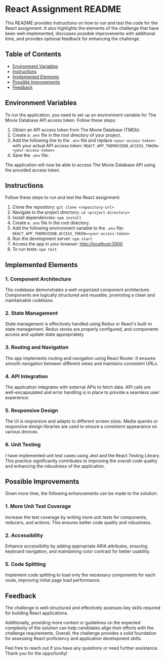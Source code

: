 # React Assignment README

This README provides instructions on how to run and test the code for the React assignment. It also highlights the elements of the challenge that have been well-implemented, discusses possible improvements with additional time, and provides optional feedback for enhancing the challenge.

## Table of Contents
- [Environment Variables](#environment-variables)
- [Instructions](#instructions)
- [Implemented Elements](#implemented-elements)
- [Possible Improvements](#possible-improvements)
- [Feedback](#feedback)

## Environment Variables

To run the application, you need to set up an environment variable for The Movie Database API access token. Follow these steps:

1. Obtain an API access token from The Movie Database (TMDb).
2. Create a `.env` file in the root directory of your project.
3. Add the following line to the `.env` file and replace `<your-access-token>` with your actual API access token:
```REACT_APP_THEMOVIEDB_ACCESS_TOKEN=<your-access-token>```
4. Save the `.env` file.

The application will now be able to access The Movie Database API using the provided access token.


## Instructions

Follow these steps to run and test the React assignment:

1. Clone the repository: `git clone <repository-url>`
2. Navigate to the project directory: `cd <project-directory>`
3. Install dependencies: `npm install`
4. Create a `.env` file in the root directory.
5. Add the following environment variable to the `.env` file:
```REACT_APP_THEMOVIEDB_ACCESS_TOKEN=<your-access-token>```
6. Run the development server: `npm start`
7. Access the app in your browser: [http://localhost:3000](http://localhost:3000)
8. To run tests: `npm test`

## Implemented Elements

### 1. Component Architecture

The codebase demonstrates a well-organized component architecture. Components are logically structured and reusable, promoting a clean and maintainable codebase.

### 2. State Management

State management is effectively handled using Redux or React's built-in state management. Redux stores are properly configured, and components access and update state appropriately.

### 3. Routing and Navigation

The app implements routing and navigation using React Router. It ensures smooth navigation between different views and maintains consistent URLs.

### 4. API Integration

The application integrates with external APIs to fetch data. API calls are well-encapsulated and error handling is in place to provide a seamless user experience.

### 5. Responsive Design

The UI is responsive and adapts to different screen sizes. Media queries or responsive design libraries are used to ensure a consistent appearance on various devices.

### 6. Unit Testing 

I have implemented unit test cases using Jest and the React Testing Library. This practice significantly contributes to improving the overall code quality and enhancing the robustness of the application.

## Possible Improvements

Given more time, the following enhancements can be made to the solution:

### 1. More Unit Test Coverage

Increase the test coverage by writing more unit tests for components, reducers, and actions. This ensures better code quality and robustness.

### 2. Accessibility

Enhance accessibility by adding appropriate ARIA attributes, ensuring keyboard navigation, and maintaining color contrast for better usability.

### 5. Code Splitting

Implement code splitting to load only the necessary components for each route, improving initial page load performance.

## Feedback

The challenge is well-structured and effectively assesses key skills required for building React applications.

Additionally, providing more context or guidelines on the expected complexity of the solution can help candidates align their efforts with the challenge requirements. Overall, the challenge provides a solid foundation for assessing React proficiency and application development skills.

Feel free to reach out if you have any questions or need further assistance. Thank you for the opportunity!